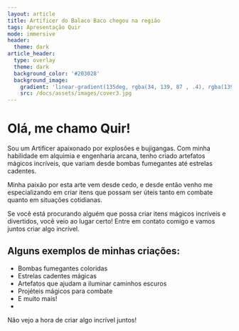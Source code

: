 ```yaml
---
layout: article
title: Artificer do Balaco Baco chegou na região
tags: Apresentação Quir
mode: immersive
header:
  theme: dark
article_header:
  type: overlay
  theme: dark
  background_color: '#203028'
  background_image:
    gradient: 'linear-gradient(135deg, rgba(34, 139, 87 , .4), rgba(139, 34, 139, .4))'
    src: /docs/assets/images/cover3.jpg
---
```


# Olá, me chamo Quir!
Sou um Artificer apaixonado por explosões e bujigangas. Com minha habilidade em alquimia e engenharia arcana, tenho criado artefatos mágicos incríveis, que variam desde bombas fumegantes até estrelas cadentes.

Minha paixão por esta arte vem desde cedo, e desde então venho me especializando em criar itens que possam ser úteis tanto em combate quanto em situações cotidianas.

Se você está procurando alguém que possa criar itens mágicos incríveis e divertidos, você veio ao lugar certo! Entre em contato comigo e vamos juntos criar algo incrível.

## Alguns exemplos de minhas criações:
- Bombas fumegantes coloridas
- Estrelas cadentes mágicas
- Artefatos que ajudam a iluminar caminhos escuros
- Projéteis mágicos para combate
- E muito mais!
- 
Não vejo a hora de criar algo incrível juntos!
